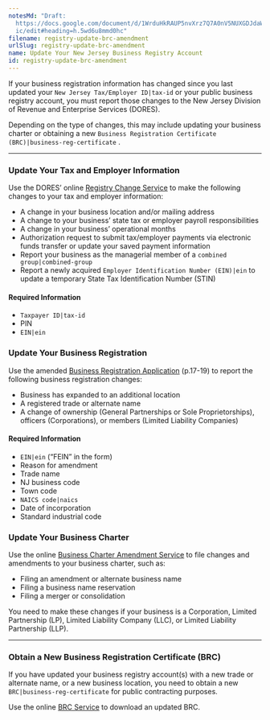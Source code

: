 ```yaml
---
notesMd: "Draft:
  https://docs.google.com/document/d/1WrduHkRAUP5nvXrz7Q7A0nV5NUXGDJdaWO423D2R7\
  ic/edit#heading=h.5wd6u8mmd0hc"
filename: registry-update-brc-amendment
urlSlug: registry-update-brc-amendment
name: Update Your New Jersey Business Registry Account
id: registry-update-brc-amendment
---
```


If your business registration information has changed since you last updated your `New Jersey Tax/Employer ID|tax-id` or your public business registry account, you must report those changes to the New Jersey Division of Revenue and Enterprise Services (DORES).

Depending on the type of changes, this may include updating your business charter or obtaining a new `Business Registration Certificate (BRC)|business-reg-certificate` .

---

### Update Your Tax and Employer Information

Use the DORES’ online [Registry Change Service](https://www20.state.nj.us/TYTR_REGC/servlet/common/Login) to make the following changes to your tax and employer information:

- A change in your business location and/or mailing address
- A change to your business’ state tax or employer payroll responsibilities
- A change in your business’ operational months
- Authorization request to submit tax/employer payments via electronic funds transfer or update your saved payment information
- Report your business as the managerial member of a `combined group|combined-group`
- Report a newly acquired `Employer Identification Number (EIN)|ein` to update a temporary State Tax Identification Number (STIN)

#### Required Information

- `Taxpayer ID|tax-id`
- PIN
- `EIN|ein`

### Update Your Business Registration

Use the amended [Business Registration Application](https://www.nj.gov/treasury/revenue/pdf/2000.pdf) (p.17-19) to report the following business registration changes:

- Business has expanded to an additional location
- A registered trade or alternate name
- A change of ownership (General Partnerships or Sole Proprietorships), officers (Corporations), or members (Limited Liability Companies)

#### Required Information

- `EIN|ein` (“FEIN” in the form)
- Reason for amendment
- Trade name
- NJ business code
- Town code
- `NAICS code|naics`
- Date of incorporation
- Standard industrial code

### Update Your Business Charter

Use the online [Business Charter Amendment Service](https://www.njportal.com/dor/businessamendments) to file changes and amendments to your business charter, such as:

- Filing an amendment or alternate business name
- Filing a business name reservation
- Filing a merger or consolidation

You need to make these changes if your business is a Corporation, Limited Partnership (LP), Limited Liability Company (LLC), or Limited Liability Partnership (LLP).

---

### Obtain a New Business Registration Certificate (BRC)

If you have updated your business registry account(s) with a new trade or alternate name, or a new business location, you need to obtain a new `BRC|business-reg-certificate` for public contracting purposes.

Use the online [BRC Service](https://www1.state.nj.us/TYTR_BRC/jsp/BRCLoginJsp.jsp) to download an updated BRC.
